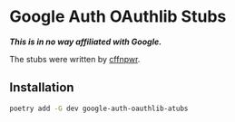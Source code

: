 # Google Auth OAuthlib Stubs

***This is in no way affiliated with Google.***

The stubs were written by [cffnpwr](https://github.com/cffnpwr).

## Installation

```sh
poetry add -G dev google-auth-oauthlib-atubs
```
